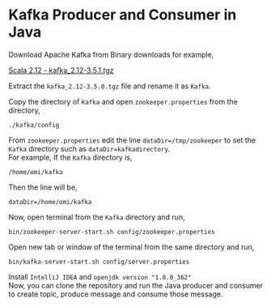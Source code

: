 # Kafka Producer and Consumer in Java

Download Apache Kafka from Binary downloads for example,

<a href="https://downloads.apache.org/kafka/3.5.1/kafka_2.12-3.5.1.tgz">Scala 2.12  - kafka_2.12-3.5.1.tgz</a>

Extract the `kafka_2.12-3.5.0.tgz` file and rename it as `Kafka`.

Copy the directory of `Kafka` and open `zookeeper.properties` from the directory,
```
./kafka/config
```
From `zookeeper.properties` edit the line `dataDir=/tmp/zookeeper` to set the `Kafka` directory such as `dataDir=kafkadirectory`. 
<br>
For example,
If the `Kafka` directory is,
```
/home/omi/kafka
``` 
Then the line will be,
```
dataDir=/home/omi/kafka
```
Now, open terminal from the `Kafka` directory and run,
```
bin/zookeeper-server-start.sh config/zookeeper.properties
```

Open new tab or window of the terminal from the same directory and run,
```
bin/kafka-server-start.sh config/server.properties
```

Install `IntelliJ IDEA` and `openjdk version "1.8.0_362"`
<br>
Now, you can clone the repository and run the Java producer and consumer to create topic, produce message and consume those message.





